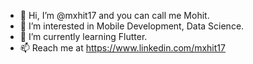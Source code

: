 - 👋 Hi, I’m @mxhit17 and you can call me Mohit.
- 👀 I’m interested in Mobile Development, Data Science.
- 🌱 I’m currently learning Flutter.
- 📫 Reach me at https://www.linkedin.com/mxhit17

<!---
mxhit17/mxhit17 is a ✨ special ✨ repository because its `README.md` (this file) appears on your GitHub profile.
You can click the Preview link to take a look at your changes.
Everything above is true.
--->

